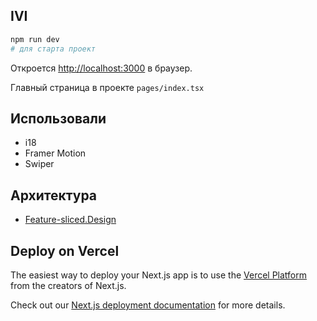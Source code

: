 ## IVI

```bash
npm run dev
# для старта проект
```

Откроется [http://localhost:3000](http://localhost:3000) в браузер.

Главный страница в проекте `pages/index.tsx`

## Использовали

- i18
- Framer Motion
- Swiper

## Архитектура

- [Feature-sliced.Design](https://feature-sliced.design/docs/get-started)

## Deploy on Vercel

The easiest way to deploy your Next.js app is to use the [Vercel Platform](https://vercel.com/new?utm_medium=default-template&filter=next.js&utm_source=create-next-app&utm_campaign=create-next-app-readme) from the creators of Next.js.

Check out our [Next.js deployment documentation](https://nextjs.org/docs/deployment) for more details.

